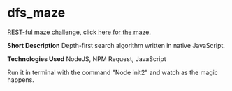 # dfs_maze

[REST-ful maze challenge, click here for the maze.](epdeveloperchallenge.com)

**Short Description**
Depth-first search algorithm written in native JavaScript. 

**Technologies Used**
NodeJS, NPM Request, JavaScript

Run it in terminal with the command "Node init2" and watch as the magic happens.
